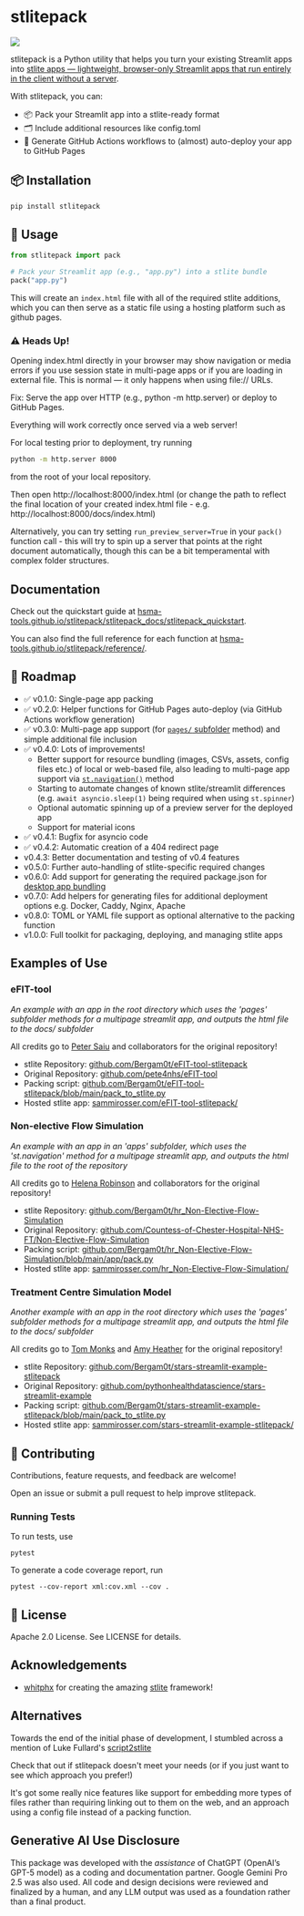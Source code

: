 # stlitepack

[<img src="https://img.shields.io/pypi/v/stlitepack?label=pypi%20package">](https://pypi.org/project/stlitepack/)

stlitepack is a Python utility that helps you turn your existing Streamlit apps into [stlite apps — lightweight, browser-only Streamlit apps that run entirely in the client without a server](https://github.com/whitphx/stlite).

With stlitepack, you can:

- 📦 Pack your Streamlit app into a stlite-ready format
- 🗂️ Include additional resources like config.toml
- 🚀 Generate GitHub Actions workflows to (almost) auto-deploy your app to GitHub Pages

## 📦 Installation

```bash
pip install stlitepack
```

## 🚀 Usage

```python
from stlitepack import pack

# Pack your Streamlit app (e.g., "app.py") into a stlite bundle
pack("app.py")
```

This will create an `index.html` file with all of the required stlite additions, which you can then serve as a static file using a hosting platform such as github pages.


### ⚠️ Heads Up!
Opening index.html directly in your browser may show navigation or media errors if you use session state in multi-page apps or if you are loading in external file. This is normal — it only happens when using file:// URLs.

Fix: Serve the app over HTTP (e.g., python -m http.server) or deploy to GitHub Pages.

Everything will work correctly once served via a web server!

For local testing prior to deployment, try running

```bash
python -m http.server 8000
```

from the root of your local repository.

Then open http://localhost:8000/index.html
(or change the path to reflect the final location of your created index.html file - e.g. http://localhost:8000/docs/index.html)


Alternatively, you can try setting `run_preview_server=True` in your `pack()` function call - this will try to spin up a server that points at the right document automatically, though this can be a bit temperamental with complex folder structures.

## Documentation

Check out the quickstart guide at [hsma-tools.github.io/stlitepack/stlitepack_docs/stlitepack_quickstart](http://hsma-tools.github.io/stlitepack/stlitepack_docs/stlitepack_quickstart).

You can also find the full reference for each function at [hsma-tools.github.io/stlitepack/reference/](http://hsma-tools.github.io/stlitepack/reference/).

## 🔮 Roadmap

- ✅ v0.1.0: Single-page app packing
- ✅ v0.2.0: Helper functions for GitHub Pages auto-deploy (via GitHub Actions workflow generation)
- ✅ v0.3.0: Multi-page app support (for [`pages/` subfolder](https://webapps.hsma.co.uk/multipage.html#method-2-pages-subfolder) method) and simple additional file inclusion
- ✅ v0.4.0: Lots of improvements!
    - Better support for resource bundling (images, CSVs, assets, config files etc.) of local or web-based file, also leading to multi-page app support via [`st.navigation()`](https://webapps.hsma.co.uk/multipage.html#method-1-st.page-and-st.navigation) method
    - Starting to automate changes of known stlite/streamlit differences (e.g. `await asyncio.sleep(1)` being required when using `st.spinner`)
    - Optional automatic spinning up of a preview server for the deployed app
    - Support for material icons
- ✅ v0.4.1: Bugfix for asyncio code
- ✅ v0.4.2: Automatic creation of a 404 redirect page
- v0.4.3: Better documentation and testing of v0.4 features
- v0.5.0: Further auto-handling of stlite-specific required changes
- v0.6.0: Add support for generating the required package.json for [desktop app bundling](https://github.com/whitphx/stlite/tree/main/packages/desktop)
- v0.7.0: Add helpers for generating files for additional deployment options e.g. Docker, Caddy, Nginx, Apache
- v0.8.0: TOML or YAML file support as optional alternative to the packing function
- v1.0.0: Full toolkit for packaging, deploying, and managing stlite apps

## Examples of Use

### eFIT-tool

*An example with an app in the root directory which uses the 'pages' subfolder methods for a multipage streamlit app, and outputs the html file to the docs/ subfolder*

All credits go to [Peter Saiu](https://github.com/pete4nhs) and collaborators for the original repository!

- stlite Repository: [github.com/Bergam0t/eFIT-tool-stlitepack](https://github.com/Bergam0t/eFIT-tool-stlitepack)
- Original Repository: [github.com/pete4nhs/eFIT-tool](https://github.com/pete4nhs/eFIT-tool)
- Packing script: [github.com/Bergam0t/eFIT-tool-stlitepack/blob/main/pack_to_stlite.py](https://github.com/Bergam0t/eFIT-tool-stlitepack/blob/main/pack_to_stlite.py)
- Hosted stlite app: [sammirosser.com/eFIT-tool-stlitepack/](http://sammirosser.com/eFIT-tool-stlitepack/)

### Non-elective Flow Simulation

*An example with an app in an 'apps' subfolder, which uses the 'st.navigation' method for a multipage streamlit app, and outputs the html file to the root of the repository*

All credits go to [Helena Robinson](https://github.com/helenajr) and collaborators for the original repository!

- stlite Repository: [github.com/Bergam0t/hr_Non-Elective-Flow-Simulation](https://github.com/Bergam0t/hr_Non-Elective-Flow-Simulation)
- Original Repository: [github.com/Countess-of-Chester-Hospital-NHS-FT/Non-Elective-Flow-Simulation](https://github.com/Countess-of-Chester-Hospital-NHS-FT/Non-Elective-Flow-Simulation)
- Packing script: [github.com/Bergam0t/hr_Non-Elective-Flow-Simulation/blob/main/app/pack.py](https://github.com/Bergam0t/hr_Non-Elective-Flow-Simulation/blob/main/app/pack.py)
- Hosted stlite app: [sammirosser.com/hr_Non-Elective-Flow-Simulation/](http://sammirosser.com/hr_Non-Elective-Flow-Simulation/)

### Treatment Centre Simulation Model

*Another example with an app in the root directory which uses the 'pages' subfolder methods for a multipage streamlit app, and outputs the html file to the docs/ subfolder*

All credits go to [Tom Monks](https://github.com/TomMonks) and [Amy Heather](https://github.com/amyheather) for the original repository!

- stlite Repository: [github.com/Bergam0t/stars-streamlit-example-stlitepack](https://github.com/Bergam0t/stars-streamlit-example-stlitepack)
- Original Repository: [github.com/pythonhealthdatascience/stars-streamlit-example](https://github.com/pythonhealthdatascience/stars-streamlit-example)
- Packing script: [github.com/Bergam0t/stars-streamlit-example-stlitepack/blob/main/pack_to_stlite.py](https://github.com/Bergam0t/stars-streamlit-example-stlitepack/blob/main/pack_to_stlite.py)
- Hosted stlite app: [sammirosser.com/stars-streamlit-example-stlitepack/](http://sammirosser.com/stars-streamlit-example-stlitepack/)


## 🤝 Contributing
Contributions, feature requests, and feedback are welcome!

Open an issue or submit a pull request to help improve stlitepack.

### Running Tests

To run tests, use

`pytest`

To generate a code coverage report, run

`pytest --cov-report xml:cov.xml --cov .`

## 📜 License
Apache 2.0 License. See LICENSE for details.

## Acknowledgements

- [whitphx](https://github.com/whitphx) for creating the amazing [stlite](https://github.com/whitphx/stlite) framework!

## Alternatives

Towards the end of the initial phase of development, I stumbled across a mention of Luke Fullard's [script2stlite](https://github.com/LukeAFullard/script2stlite)

Check that out if stlitepack doesn't meet your needs (or if you just want to see which approach you prefer!)

It's got some really nice features like support for embedding more types of files rather than requiring linking out to them on the web, and an approach using a config file instead of a packing function.

## Generative AI Use Disclosure

This package was developed with the *assistance* of ChatGPT (OpenAI’s GPT-5 model) as a coding and documentation partner. Google Gemini Pro 2.5 was also used.
All code and design decisions were reviewed and finalized by a human, and any LLM output was used as a foundation rather than a final product.
